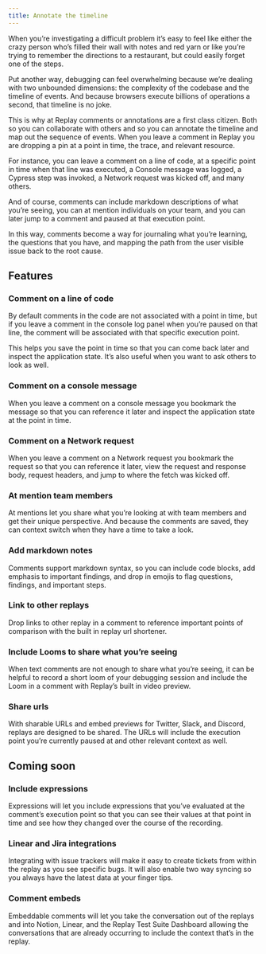 ```yaml
---
title: Annotate the timeline
---
```

When you’re investigating a difficult problem it’s easy to feel like either the crazy person who’s filled their wall with notes and red yarn or like you’re trying to remember the directions to a restaurant, but could easily forget one of the steps.

Put another way, debugging can feel overwhelming because we’re dealing with two unbounded dimensions: the complexity of the codebase and the timeline of events. And because browsers execute billions of operations a second, that timeline is no joke. 

This is why at Replay comments or annotations are a first class citizen. Both so you can collaborate with others and so you can annotate the timeline and map out the sequence of events. When you leave a comment in Replay you are dropping a pin at a point in time, the trace, and relevant resource. 

For instance, you can leave a comment on a line of code, at a specific point in time when that line was executed, a Console message was logged, a Cypress step was invoked, a Network request was kicked off, and many others. 

And of course, comments can include markdown descriptions of what you’re seeing, you can at mention individuals on your team, and you can later jump to a comment and paused at that execution point. 

In this way, comments become a way for journaling what you’re learning, the questions that you have, and mapping the path from the user visible issue back to the root cause.

<!-- todo: add video -->   

## Features

### Comment on a line of code

By default comments in the code are not associated with a point in time, but if you leave a comment in the console log panel when you’re paused on that line, the comment will be associated with that specific execution point. 

This helps you save the point in time so that you can come back later and inspect the application state. It’s also useful when you want to ask others to look as well. 

### Comment on a console message

When you leave a comment on a console message you bookmark the message so that you can reference it later and inspect the application state at the point in time.

### Comment on a Network request

When you leave a comment on a Network request you bookmark the request so that you can reference it later, view the request and response body, request headers, and jump to where the fetch was kicked off.

### At mention team members

At mentions let you share what you’re looking at with team members and get their unique perspective. And because the comments are saved, they can context switch when they have a time to take a look. 

### Add markdown notes

Comments support markdown syntax, so you can include code blocks, add emphasis to important findings, and drop in emojis to flag questions, findings, and important steps.

### Link to other replays

Drop links to other replay in a comment to reference important points of comparison with the built in replay url shortener.

### Include Looms to share what you’re seeing

When text comments are not enough to share what you’re seeing, it can be helpful to record a short loom of your debugging session and include the Loom in a comment with Replay’s built in video preview. 

### Share urls

With sharable URLs and embed previews for Twitter, Slack, and Discord, replays are designed to  be shared.  The URLs will include the execution point you’re currently paused at and other relevant context as well.

## Coming soon

### Include expressions

Expressions will let you include expressions that you’ve evaluated at the comment’s execution point so that you can see their values at that point in time and see how they changed over the course of the recording.

### Linear and Jira integrations

Integrating with issue trackers will make it easy to create tickets from within the replay as you see specific bugs. It will also enable two way syncing so you always have the latest data at your finger tips.

### Comment embeds

Embeddable comments will let you take the conversation out of the replays and into Notion, Linear, and the Replay Test Suite Dashboard allowing the conversations that are already occurring to include the context that’s in the replay.